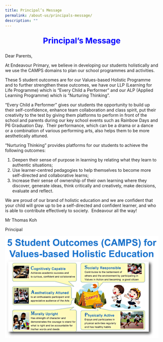 ```yaml
---
title: Principal’s Message
permalink: /about-us/principals-message/
description: ""
---
```

<p style="text-align:center;font-size: 26px; color: blue; font-weight: bold;">Principal’s Message</p>

Dear Parents,

At Endeavour Primary, we believe in developing our students holistically and we use the CAMPS domains to plan our school programmes and activities.

These 5 student outcomes are for our Values-based Holistic Programme and to further strengthen these outcomes, we have our LLP (Learning for Life Programme) which is “Every Child a Performer” and our ALP (Applied Learning Programme) which is “Nurturing Thinking”.

“Every Child a Performer” gives our students the opportunity to build up their self-confidence, enhance team collaboration and class spirit, put their creativity to the test by giving them platforms to perform in front of the school and parents during our key school events such as Rainbow Days and P6 Graduation Day.  Their performance, which can be a drama or a dance or a combination of various performing arts, also helps them to be more aesthetically attuned.

“Nurturing Thinking” provides platforms for our students to achieve the following outcomes:

1.  Deepen their sense of purpose in learning by relating what they learn to authentic situations;
2.  Use learner-centred pedagogies to help themselves to become more self-directed and collaborative learns;
3.  Increase their sense of ownership of their own learning where they discover, generate ideas, think critically and creatively, make decisions, evaluate and reflect.

We are proud of our brand of holistic education and we are confident that your child will grow up to be a self-directed and confident learner, and who is able to contribute effectively to society.  Endeavour all the way!

Mr Thomas Koh

Principal

![5 student outcomes](/images/CAMPS-1.png)